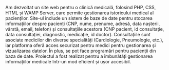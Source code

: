 Am dezvoltat un site web pentru o clinică medicală, folosind PHP, CSS, HTML și WAMP Server, care permite gestionarea istoricului medical al pacienților. Site-ul include un sistem de baze de date pentru stocarea informațiilor despre pacienți (CNP, nume, prenume, adresă, data nașterii, vârstă, email, telefon) și consultațiile acestora (CNP pacient, id consultație, data consultației, diagnostic, medicație, id doctor). Consultațiile sunt asociate medicilor din diverse specialități (Cardiologie, Pneumologie, etc.), iar platforma oferă acces securizat pentru medici pentru gestionarea și vizualizarea datelor. În plus, se pot face programări pentru pacienții din baza de date. Proiectul a fost realizat pentru a îmbunătăți gestionarea informațiilor medicale într-un mod eficient și ușor accesibil.
